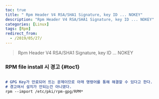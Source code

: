 ```yaml
---
toc: true
title: " Rpm Header V4 RSA/SHA1 Signature, key ID ... NOKEY"
description: "Rpm Header V4 RSA/SHA1 Signature, key ID ... NOKEY"
categories: [Linux]
tags: [Rpm]
redirect_from:
  - /2019/05/27/
---
```


> Rpm Header V4 RSA/SHA1 Signature, key ID ... NOKEY

### RPM file install 시 경고 {#toc1}
```md

# GPG Key가 만료되어 뜨는 문제이므로 아래 명령어를 통해 해결할 수 있다고 한다.
# 경고여서 설치가 안되는건 아니였다.
rpm --import /etc/pki/rpm-gpg/RPM*

```

[^1]: This is a footnote.

[kramdown]: https://kramdown.gettalong.org/
[My Blog]: https://marindie.github.io

